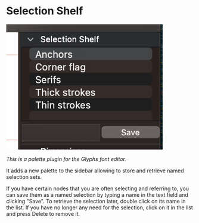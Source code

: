 # Selection Shelf

![screenshot.png](screenshot.png)

*This is a palette plugin for the Glyphs font editor.*

It adds a new palette to the sidebar allowing to store and retrieve named selection sets.

If you have certain nodes that you are often selecting and referring to, you can save them as a named selection by typing a name in the text field and clicking "Save". To retrieve the selection later, double click on its name in the list. If you have no longer any need for the selection, click on it in the list and press Delete to remove it.


